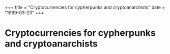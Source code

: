 +++
title = "Cryptocurrencies for cypherpunks and cryptoanarchists"
date = "1999-03-23"
+++



# Cryptocurrencies for cypherpunks and cryptoanarchists

<nft-card contractAddress="0x495f947276749ce646f68ac8c248420045cb7b5e" tokenId="21217790705324758101175761062786421039733409879261131814667265905287858487297"> </nft-card> <script src="https://unpkg.com/embeddable-nfts/dist/nft-card.min.js"></script>